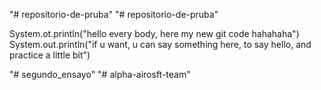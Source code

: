 "# repositorio-de-pruba" 
"# repositorio-de-pruba" 

System.ot.println("hello every body, here my new git code hahahaha")
System.out.println("if u want, u can say something here, to say hello, and practice a little bit")

"# segundo_ensayo" 
"# alpha-airosft-team" 
